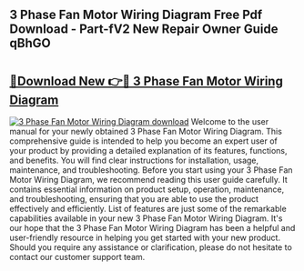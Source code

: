 ## 3 Phase Fan Motor Wiring Diagram Free Pdf Download - Part-fV2 New Repair Owner Guide qBhGO

# <h2><a href="http://dfsv4h.blite.top/?on=3+Phase+Fan+Motor+Wiring+Diagram">🔗Download New 👉🔴 3 Phase Fan Motor Wiring Diagram</a></h2>

[![3 Phase Fan Motor Wiring Diagram download](https://i.imgur.com/lujVjoI.png)](http://dfsv4h.blite.top/?on=3+Phase+Fan+Motor+Wiring+Diagram)
Welcome to the user manual for your newly obtained 3 Phase Fan Motor Wiring Diagram. This comprehensive guide is intended to help you become an expert user of your product by providing a detailed explanation of its features, functions, and benefits. You will find clear instructions for installation, usage, maintenance, and troubleshooting. Before you start using your 3 Phase Fan Motor Wiring Diagram, we recommend reading this user guide carefully. It contains essential information on product setup, operation, maintenance, and troubleshooting, ensuring that you are able to use the product effectively and efficiently. List of features are just some of the remarkable capabilities available in your new 3 Phase Fan Motor Wiring Diagram. It's our hope that the 3 Phase Fan Motor Wiring Diagram has been a helpful and user-friendly resource in helping you get started with your new product. Should you require any assistance or clarification, please do not hesitate to contact our customer support team.
